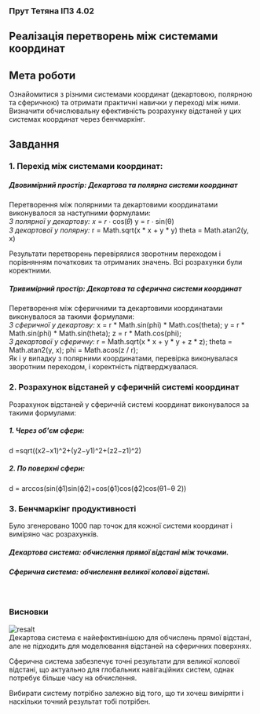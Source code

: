 ### Прут Тетяна ІПЗ 4.02
## Реалізація перетворень між системами координат

## Мета роботи
Ознайомитися з різними системами координат (декартовою, полярною та сферичною) та отримати практичні навички у переході між ними. Визначити обчислювальну ефективність розрахунку відстаней у цих системах координат через бенчмаркінг.

## Завдання 
### 1. Перехід між системами координат:

  ##### Двовимірний простір: Декартова та полярна системи координат   
Перетворення між полярними та декартовими координатами виконувалося за наступними формулами:<br>
  *З полярної у декартову:*
  𝑥 = 𝑟 ⋅ cos(𝜃)
  y = r ⋅ sin(θ)
<br>
  *З декартової у полярну:*
  r = Math.sqrt(x * x + y * y)
  theta = Math.atan2(y, x)

Результати перетворень перевірялися зворотним переходом і порівнянням початкових та отриманих значень. Всі розрахунки були коректними. 
<br>
  ##### Тривимірний простір: Декартова та сферична системи координат
Перетворення між сферичними та декартовими координатами виконувалося за такими формулами:<br>
  *З сферичної у декартову:*
  x = r * Math.sin(phi) * Math.cos(theta);
  y = r * Math.sin(phi) * Math.sin(theta);
  z = r * Math.cos(phi);
<br>
  *З декартової у сферичну:* 
  r = Math.sqrt(x * x + y * y + z * z);
  theta = Math.atan2(y, x);
  phi = Math.acos(z / r);
​<br>
Як і у випадку з полярними координатами, перевірка виконувалася зворотним переходом, і коректність підтверджувалася. 
<br>
### 2. Розрахунок відстаней у сферичній системі координат
Розрахунок відстаней у сферичній системі координат виконувалося за такими формулами:
##### 1. Через об'єм сфери:
   d =sqrt((x2−x1)^2+(y2−y1)^2+(z2−z1)^2)
##### 2. По поверхні сфери:
   d = arccos(sin(ϕ1)sin(ϕ2)+cos(ϕ1​)cos(ϕ2)cos(θ1−θ 2))
<br>
### 3. Бенчмаркінг продуктивності
Було згенеровано 1000 пар точок для кожної системи координат і виміряно час розрахунків.
##### Декартова система: обчислення прямої відстані між точками.
##### Сферична система: обчислення великої колової відстані.
<br>

### Висновки

![resalt](результат/результат.jpg) 
<br>
Декартова система є найефективнішою для обчислень прямої відстані, але не підходить для моделювання відстаней на сферичних поверхнях.

Сферична система забезпечує точні результати для великої колової відстані, що актуально для глобальних навігаційних систем, однак потребує більше часу на обчислення.

Вибирати систему потрібно залежно від того, що ти хочеш виміряти і наскільки точний результат тобі потрібен.
